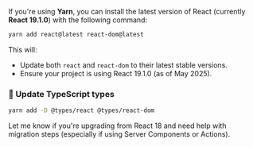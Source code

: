 If you're using **Yarn**, you can install the latest version of React (currently **React 19.1.0**) with the following command:

```bash
yarn add react@latest react-dom@latest
```

This will:

- Update both `react` and `react-dom` to their latest stable versions.
- Ensure your project is using React 19.1.0 (as of May 2025).

### 🔧 Update TypeScript types

```bash
yarn add -D @types/react @types/react-dom
```

Let me know if you're upgrading from React 18 and need help with migration steps (especially if using Server Components or Actions).
